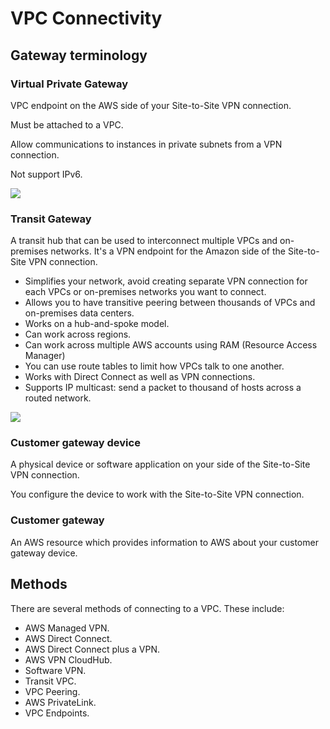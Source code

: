 # VPC Connectivity

## Gateway terminology

### Virtual Private Gateway

VPC endpoint on the AWS side of your Site-to-Site VPN connection.

Must be attached to a VPC.

Allow communications to instances in private subnets from a VPN connection.

Not support IPv6.

![](https://docs.aws.amazon.com/images/vpn/latest/s2svpn/images/vpn-how-it-works-vgw.png)



### Transit Gateway

A transit hub that can be used to interconnect multiple VPCs and on-premises networks. It's a VPN endpoint for the Amazon side of the Site-to-Site VPN connection.

- Simplifies your network, avoid creating separate VPN connection for each VPCs or on-premises networks you want to connect.
- Allows you to have transitive peering between thousands of VPCs and on-premises data centers.
- Works on a hub-and-spoke model.
- Can work across regions.
- Can work across multiple AWS accounts using RAM (Resource Access Manager)
- You can use route tables to limit how VPCs talk to one another.
- Works with Direct Connect as well as VPN connections.
- Supports IP multicast: send a packet to thousand of hosts across a routed network.

![](https://docs.aws.amazon.com/images/vpn/latest/s2svpn/images/vpn-how-it-works-tgw.png)


### Customer gateway device

A physical device or software application on your side of the Site-to-Site VPN connection.

You configure the device to work with the Site-to-Site VPN connection.


### Customer gateway

An AWS resource which provides information to AWS about your customer gateway device.



## Methods

There are several methods of connecting to a VPC. These include:

- AWS Managed VPN.
- AWS Direct Connect.
- AWS Direct Connect plus a VPN.
- AWS VPN CloudHub.
- Software VPN.
- Transit VPC.
- VPC Peering.
- AWS PrivateLink.
- VPC Endpoints.
